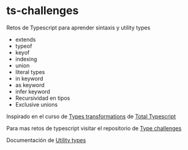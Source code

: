 # ts-challenges

Retos de Typescript para aprender sintaxis y utility types

- extends
- typeof
- keyof
- indexing
- union
- literal types
- in keyword
- as keyword
- infer keyword
- Recursividad en tipos
- Exclusive unions

Inspirado en el curso de [Types transformations](https://github.com/total-typescript/type-transformations-workshop) de [Total Typescript](https://github.com/total-typescript)

Para mas retos de typescript visitar el repositorio de [Type challenges](https://github.com/type-challenges/type-challenges)

Documentación de [Utility types](https://www.typescriptlang.org/docs/handbook/utility-types.html)
